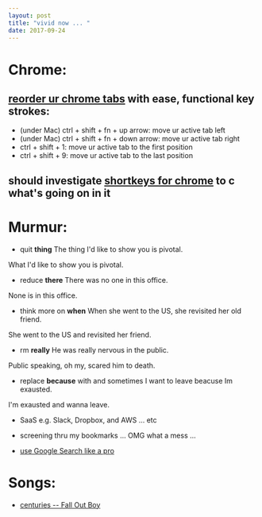 ```yaml
---
layout: post
title: "vivid now ... "
date: 2017-09-24
---
```


# Chrome:
## [reorder ur chrome tabs](https://chrome.google.com/webstore/detail/keyboard-shortcuts-to-reo/moigagbiaanpboaflikhdhgdfiifdodd) with ease, functional key strokes:
- (under Mac) ctrl + shift + fn + up arrow: move ur active tab left 
- (under Mac) ctrl + shift + fn + down arrow: move ur active tab right
- ctrl + shift + 1: move ur active tab to the first position
- ctrl + shift + 9: move ur active tab to the last position
## should investigate [shortkeys for chrome](https://chrome.google.com/webstore/detail/shortkeys-custom-keyboard/logpjaacgmcbpdkdchjiaagddngobkck?hl=en) to c what's going on in it

# Murmur:
- quit __thing__ 
The thing I'd like to show you is pivotal.

What I'd like to show you is pivotal.
- reduce __there__
There was no one in this office.

None is in this office.
- think more on __when__
When she went to the US, she revisited her old friend.

She went to the US and revisited her friend.
- rm __really__
He was really nervous in the public.

Public speaking, oh my, scared him to death.
- replace __because__ with and sometimes
I want to leave beacuse Im exausted. 

I'm exausted and wanna leave.

- SaaS e.g. Slack, Dropbox, and AWS ... etc

- screening thru my bookmarks ... OMG what a mess ...

- [use Google Search like a pro](https://www.theguardian.com/technology/2016/jan/15/how-to-use-search-like-a-pro-10-tips-and-tricks-for-google-and-beyond)

# Songs:
- [centuries -- Fall Out Boy](https://www.youtube.com/watch?v=LBr7kECsjcQ)
